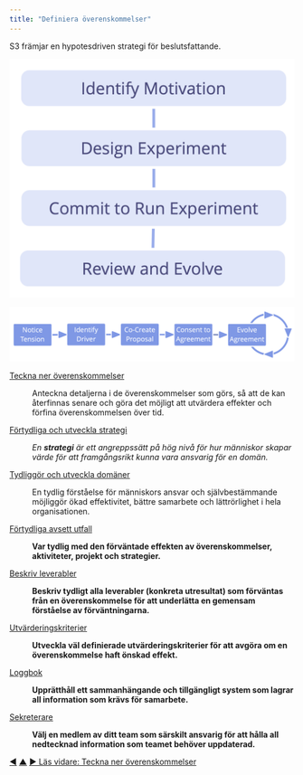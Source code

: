 ```yaml
---
title: "Definiera överenskommelser"
---
```



S3 främjar en hypotesdriven strategi för beslutsfattande.

![Alla överenskommelser eller beslut kan ses som ett experiment.](img/evolution/experiments.png)

![Livscykeln för ett överenskommelse](img/evolution/agreement-lifecycle-long.png)

<dl>

  <dt><a href="record-agreements.html">Teckna ner överenskommelser</a></dt>
  <dd><p>Anteckna detaljerna i de överenskommelser som görs, så att de kan återfinnas senare och göra det möjligt att utvärdera effekter och förfina överenskommelsen över tid.</p></dd>

  <dt><a href="clarify-and-develop-strategy.html">Förtydliga och utveckla strategi</a></dt>
  <dd><p><em>En <strong>strategi</strong> är ett angreppssätt på hög nivå för hur människor skapar värde för att framgångsrikt kunna vara ansvarig för en domän.</em></p></dd>

  <dt><a href="clarify-and-develop-domains.html">Tydliggör och utveckla domäner</a></dt>
  <dd><p>En tydlig förståelse för människors ansvar och självbestämmande möjliggör ökad effektivitet, bättre samarbete och lättrörlighet i hela organisationen.</p></dd>

  <dt><a href="clarify-intended-outcome.html">Förtydliga avsett utfall</a></dt>
  <dd><p><strong>Var tydlig med den förväntade effekten av överenskommelser, aktiviteter, projekt och strategier.</strong></p></dd>

  <dt><a href="describe-deliverables.html">Beskriv leverabler</a></dt>
  <dd><p><strong>Beskriv tydligt alla leverabler (konkreta utresultat) som förväntas från en överenskommelse för att underlätta en gemensam förståelse av förväntningarna.</strong></p></dd>

  <dt><a href="evaluation-criteria.html">Utvärderingskriterier</a></dt>
  <dd><p><strong>Utveckla väl definierade utvärderingskriterier för att avgöra om en överenskommelse haft önskad effekt.</strong></p></dd>

  <dt><a href="logbook.html">Loggbok</a></dt>
  <dd><p><strong>Upprätthåll ett sammanhängande och tillgängligt system som lagrar all information som krävs för samarbete.</strong></p></dd>

  <dt><a href="logbook-keeper.html">Sekreterare</a></dt>
  <dd><p><strong>Välj en medlem av ditt team som särskilt ansvarig för att hålla all nedtecknad information som teamet behöver uppdaterad.</strong></p></dd>
</dl>

<div class="bottom-nav">
<a href="continuous-improvement-of-work-process.html" title="Tillbaka till: Kontinuerlig förbättring av arbetsprocessen">◀</a> <a href="patterns.html" title="Upp: Mönstren">▲</a> <a href="record-agreements.html" title="Läs vidare: Teckna ner överenskommelser">▶ Läs vidare: Teckna ner överenskommelser</a>
</div>


<script type="text/javascript">
Mousetrap.bind('g n', function() {
    window.location.href = 'record-agreements.html';
    return false;
});
</script>

